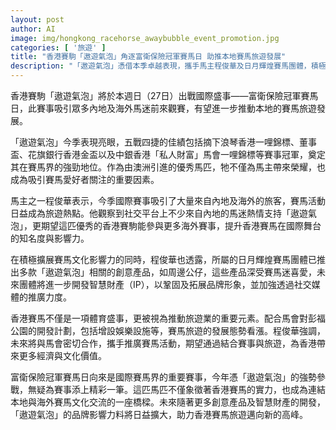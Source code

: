 ```yaml
---
layout: post
author: AI
image: img/hongkong_racehorse_awaybubble_event_promotion.jpg
categories: [ '旅遊' ]
title: "香港賽駒「遨遊氣泡」角逐富衛保險冠軍賽馬日 助推本地賽馬旅遊發展"
description: "「遨遊氣泡」憑借本季卓越表現，攜手馬主程俊華及日月輝煌賽馬團體，積極開拓賽馬文化與旅遊市場，借助創意產品與智慧財產開發，推動香港賽馬國際影響力和相關旅遊業務持續成長。"
---
```

香港賽駒「遨遊氣泡」將於本週日（27日）出戰國際盛事——富衛保險冠軍賽馬日，此賽事吸引眾多內地及海外馬迷前來觀賽，有望進一步推動本地的賽馬旅遊發展。

「遨遊氣泡」今季表現亮眼，五戰四捷的佳績包括摘下浪琴香港一哩錦標、董事盃、花旗銀行香港金盃以及中銀香港「私人財富」馬會一哩錦標等賽事冠軍，奠定其在賽馬界的強勁地位。作為由澳洲引進的優秀馬匹，牠不僅為馬主帶來榮耀，也成為吸引賽馬愛好者關注的重要因素。

馬主之一程俊華表示，今季國際賽事吸引了大量來自內地及海外的旅客，賽馬活動日益成為旅遊熱點。他觀察到社交平台上不少來自內地的馬迷熱情支持「遨遊氣泡」，更期望這匹優秀的香港賽駒能參與更多海外賽事，提升香港賽馬在國際舞台的知名度與影響力。

在積極擴展賽馬文化影響力的同時，程俊華也透露，所屬的日月輝煌賽馬團體已推出多款「遨遊氣泡」相關的創意產品，如周邊公仔，這些產品深受賽馬迷喜愛，未來團體將進一步開發智慧財產（IP），以鞏固及拓展品牌形象，並加強透過社交媒體的推廣力度。

香港賽馬不僅是一項體育盛事，更被視為推動旅遊業的重要元素。配合馬會對彭福公園的開發計劃，包括增設娛樂設施等，賽馬旅遊的發展態勢看漲。程俊華強調，未來將與馬會密切合作，攜手推廣賽馬活動，期望通過結合賽事與旅遊，為香港帶來更多經濟與文化價值。

富衛保險冠軍賽馬日向來是國際賽馬界的重要賽事，今年憑「遨遊氣泡」的強勢參戰，無疑為賽事添上精彩一筆。這匹馬匹不僅象徵著香港賽馬的實力，也成為連結本地與海外賽馬文化交流的一座橋樑。未來隨著更多創意產品及智慧財產的開發，「遨遊氣泡」的品牌影響力料將日益擴大，助力香港賽馬旅遊邁向新的高峰。